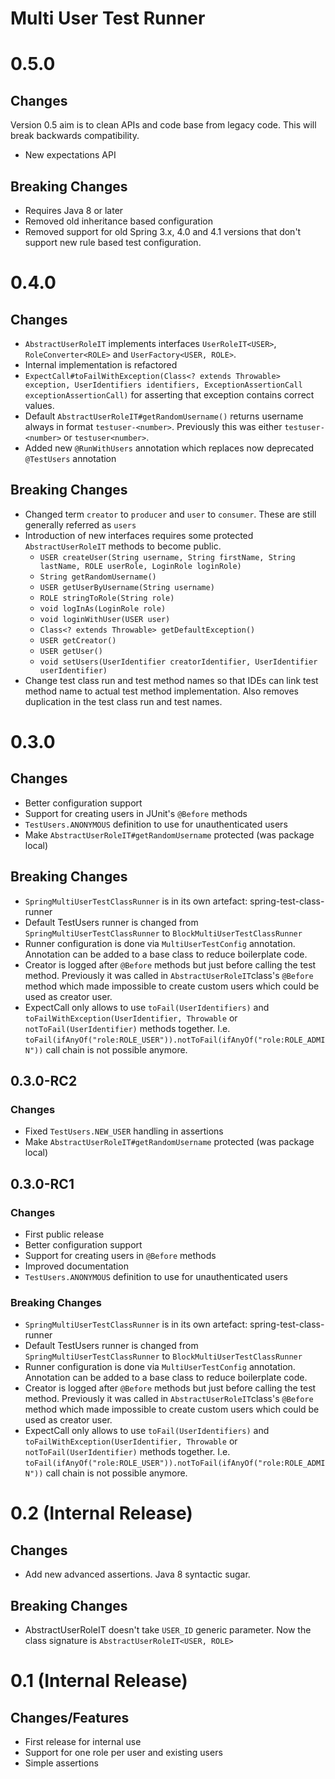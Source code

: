 Multi User Test Runner
======================

# 0.5.0

## Changes

Version 0.5 aim is to clean APIs and code base from legacy code. This will
break backwards compatibility.

* New expectations API

## Breaking Changes

* Requires Java 8 or later
* Removed old inheritance based configuration
* Removed support for old Spring 3.x, 4.0 and 4.1 versions that don't support
  new rule based test configuration.

# 0.4.0

## Changes

* `AbstractUserRoleIT` implements interfaces `UserRoleIT<USER>`, `RoleConverter<ROLE>` and `UserFactory<USER, ROLE>`.
* Internal implementation is refactored
* `ExpectCall#toFailWithException(Class<? extends Throwable> exception, UserIdentifiers identifiers, ExceptionAssertionCall exceptionAssertionCall)`
for asserting that exception contains correct values.
* Default `AbstractUserRoleIT#getRandomUsername()` returns username always in format `testuser-<number>`.
  Previously this was either `testuser-<number>` or `testuser<number>`.
* Added new `@RunWithUsers` annotation which replaces now deprecated `@TestUsers` annotation

## Breaking Changes

* Changed term `creator` to `producer` and `user` to `consumer`. These are still generally referred as `users`
* Introduction of new interfaces requires some protected `AbstractUserRoleIT` methods to become public. 
   * `USER createUser(String username, String firstName, String lastName, ROLE userRole, LoginRole loginRole)`
   * `String getRandomUsername()`
   * `USER getUserByUsername(String username)`
   * `ROLE stringToRole(String role)`
   * `void logInAs(LoginRole role)`
   * `void loginWithUser(USER user)`
   * `Class<? extends Throwable> getDefaultException()`
   * `USER getCreator()`
   * `USER getUser()`
   * `void setUsers(UserIdentifier creatorIdentifier, UserIdentifier userIdentifier)`
* Change test class run and test method names so that IDEs can link test method name to actual test method implementation.
  Also removes duplication in the test class run and test names.

# 0.3.0

## Changes

* Better configuration support
* Support for creating users in JUnit's `@Before` methods
* `TestUsers.ANONYMOUS` definition to use for unauthenticated users
* Make `AbstractUserRoleIT#getRandomUsername` protected (was package local)

## Breaking Changes

* `SpringMultiUserTestClassRunner` is in its own artefact: spring-test-class-runner
* Default TestUsers runner is changed from `SpringMultiUserTestClassRunner` to `BlockMultiUserTestClassRunner`
* Runner configuration is done via `MultiUserTestConfig` annotation. Annotation can be added to a base class to reduce boilerplate code.
* Creator is logged after `@Before` methods but just before calling the test method. Previously 
  it was called in `AbstractUserRoleIT`class's `@Before` method which made impossible to create custom users
  which could be used as creator user.
* ExpectCall only allows to use `toFail(UserIdentifiers)` and `toFailWithException(UserIdentifier, Throwable` or
  `notToFail(UserIdentifier)` methods together. I.e. `toFail(ifAnyOf("role:ROLE_USER")).notToFail(ifAnyOf("role:ROLE_ADMIN"))`
  call chain is not possible anymore.

## 0.3.0-RC2

### Changes

* Fixed `TestUsers.NEW_USER` handling in assertions
* Make `AbstractUserRoleIT#getRandomUsername` protected (was package local)

## 0.3.0-RC1

### Changes

* First public release
* Better configuration support
* Support for creating users in `@Before` methods
* Improved documentation
* `TestUsers.ANONYMOUS` definition to use for unauthenticated users

### Breaking Changes

* `SpringMultiUserTestClassRunner` is in its own artefact: spring-test-class-runner
* Default TestUsers runner is changed from `SpringMultiUserTestClassRunner` to `BlockMultiUserTestClassRunner`
* Runner configuration is done via `MultiUserTestConfig` annotation. Annotation can be added to a base class to reduce boilerplate code.
* Creator is logged after `@Before` methods but just before calling the test method. Previously 
  it was called in `AbstractUserRoleIT`class's `@Before` method which made impossible to create custom users
  which could be used as creator user.
* ExpectCall only allows to use `toFail(UserIdentifiers)` and `toFailWithException(UserIdentifier, Throwable` or
  `notToFail(UserIdentifier)` methods together. I.e. `toFail(ifAnyOf("role:ROLE_USER")).notToFail(ifAnyOf("role:ROLE_ADMIN"))`
  call chain is not possible anymore.

# 0.2 (Internal Release)

## Changes

* Add new advanced assertions. Java 8 syntactic sugar.

## Breaking Changes

* AbstractUserRoleIT doesn't take `USER_ID` generic parameter. Now the class signature is `AbstractUserRoleIT<USER, ROLE>`

# 0.1 (Internal Release)

## Changes/Features

* First release for internal use
* Support for one role per user and existing users
* Simple assertions
